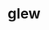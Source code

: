 ---
title: "glew"
layout: cache
categories: [package, develop]
meta: {"compilers": ["gcc@11.1.0", "gcc@11.4.0", "msvc@19.39.33523"], "num_specs": 86, "num_specs_by_stack": {"data-vis-sdk": 20, "e4s": 36, "e4s-rocm-external": 10, "hep": 18, "root": 86, "windows-vis": 2}, "oss": ["ubuntu20.04", "ubuntu22.04", "windows10.0.20348"], "platforms": ["linux", "windows"], "stacks": ["data-vis-sdk", "e4s", "e4s-rocm-external", "hep", "root", "windows-vis"], "targets": ["x86_64", "x86_64_v3"], "versions": ["2.2.0"]}
spec_details: [{"compiler": "gcc@11.4.0", "hash": "2c5qsxwkbbzxqmejibupcbvgrr6ymhfz", "os": "ubuntu22.04", "platform": "linux", "size": "-", "stacks": ["e4s-rocm-external", "root"], "target": "x86_64_v3", "variants": ["build_system=cmake", "build_type=Release", "generator=make", "~ipo", "patches:=7992e52"], "versions": ["2.2.0"]}, {"compiler": "gcc@11.1.0", "hash": "2gwo6nm2fstqsnchtoojctmzqa4cw5fz", "os": "ubuntu20.04", "platform": "linux", "size": "-", "stacks": ["data-vis-sdk", "root"], "target": "x86_64_v3", "variants": ["build_system=cmake", "build_type=Release", "generator=make", "~ipo", "patches:=7992e52"], "versions": ["2.2.0"]}, {"compiler": "gcc@11.4.0", "hash": "2ja5lp3xo6qdl7ortgtzsumwmschp7xt", "os": "ubuntu22.04", "platform": "linux", "size": "-", "stacks": ["e4s", "root"], "target": "x86_64_v3", "variants": ["build_system=cmake", "build_type=Release", "generator=make", "~ipo", "patches:=7992e52"], "versions": ["2.2.0"]}, {"compiler": "gcc@11.4.0", "hash": "2ljiotjeyp5n5yedkwd4yqjkjtihozgg", "os": "ubuntu22.04", "platform": "linux", "size": "-", "stacks": ["hep", "root"], "target": "x86_64_v3", "variants": ["build_system=cmake", "build_type=Release", "generator=make", "~ipo", "patches:=7992e52"], "versions": ["2.2.0"]}, {"compiler": "msvc@19.39.33523", "hash": "2vaftfy2dvybce676szluinm6u6all7e", "os": "windows10.0.20348", "platform": "windows", "size": "-", "stacks": ["root", "windows-vis"], "target": "x86_64", "variants": ["build_system=cmake", "build_type=Release", "generator=ninja", "~ipo", "patches:=a7f1dc1"], "versions": ["2.2.0"]}, {"compiler": "gcc@11.4.0", "hash": "3pgumnghozqrmrtrmchxeu3dvv3k5x5b", "os": "ubuntu22.04", "platform": "linux", "size": "-", "stacks": ["e4s-rocm-external", "root"], "target": "x86_64_v3", "variants": ["build_system=cmake", "build_type=Release", "generator=make", "~ipo", "patches:=7992e52"], "versions": ["2.2.0"]}, {"compiler": "gcc@11.1.0", "hash": "3tsqpamduug766nn2ki63y4fkddn7o6l", "os": "ubuntu20.04", "platform": "linux", "size": "-", "stacks": ["data-vis-sdk", "root"], "target": "x86_64_v3", "variants": ["build_system=cmake", "build_type=Release", "generator=make", "~ipo", "patches:=7992e52"], "versions": ["2.2.0"]}, {"compiler": "gcc@11.4.0", "hash": "5v5ndabmx7l6sf5j6eavuoiq54ko5mes", "os": "ubuntu22.04", "platform": "linux", "size": "-", "stacks": ["e4s", "root"], "target": "x86_64_v3", "variants": ["build_system=cmake", "build_type=Release", "generator=make", "~ipo", "patches:=7992e52"], "versions": ["2.2.0"]}, {"compiler": "gcc@11.1.0", "hash": "5yn3ojjpmcxux2jjsvpswni2mrym2wu3", "os": "ubuntu20.04", "platform": "linux", "size": "-", "stacks": ["data-vis-sdk", "root"], "target": "x86_64_v3", "variants": ["build_system=cmake", "build_type=Release", "generator=make", "~ipo", "patches:=7992e52"], "versions": ["2.2.0"]}, {"compiler": "gcc@11.4.0", "hash": "5zl6ivwtt67t2kvyfvs3ilhdge3gefeq", "os": "ubuntu22.04", "platform": "linux", "size": "-", "stacks": ["e4s-rocm-external", "root"], "target": "x86_64_v3", "variants": ["build_system=cmake", "build_type=Release", "generator=make", "~ipo", "patches:=7992e52"], "versions": ["2.2.0"]}, {"compiler": "gcc@11.4.0", "hash": "646lptiefmx2fwgm36dipppvfxquyzss", "os": "ubuntu22.04", "platform": "linux", "size": "-", "stacks": ["hep", "root"], "target": "x86_64_v3", "variants": ["build_system=cmake", "build_type=Release", "generator=make", "~ipo", "patches:=7992e52"], "versions": ["2.2.0"]}, {"compiler": "gcc@11.4.0", "hash": "6x5qd3v5clfx3lrgl25kswj6z5h2xftc", "os": "ubuntu22.04", "platform": "linux", "size": "-", "stacks": ["e4s-rocm-external", "root"], "target": "x86_64_v3", "variants": ["build_system=cmake", "build_type=Release", "generator=make", "~ipo", "patches:=7992e52"], "versions": ["2.2.0"]}, {"compiler": "gcc@11.4.0", "hash": "723b4p3vebfsc5hpmjz4vdtn3ytx6j6e", "os": "ubuntu22.04", "platform": "linux", "size": "-", "stacks": ["e4s-rocm-external", "root"], "target": "x86_64_v3", "variants": ["build_system=cmake", "build_type=Release", "generator=make", "~ipo", "patches:=7992e52"], "versions": ["2.2.0"]}, {"compiler": "gcc@11.1.0", "hash": "74hkqclcfd3cf5vj7yh4kzpsaoug3prd", "os": "ubuntu20.04", "platform": "linux", "size": "-", "stacks": ["data-vis-sdk", "root"], "target": "x86_64_v3", "variants": ["build_system=cmake", "build_type=Release", "generator=make", "~ipo", "patches:=7992e52"], "versions": ["2.2.0"]}, {"compiler": "gcc@11.4.0", "hash": "7lyjj524jm5zrwlecjm47rpqfgk3l7tg", "os": "ubuntu22.04", "platform": "linux", "size": "-", "stacks": ["e4s", "root"], "target": "x86_64_v3", "variants": ["build_system=cmake", "build_type=Release", "generator=make", "~ipo", "patches:=7992e52"], "versions": ["2.2.0"]}, {"compiler": "gcc@11.4.0", "hash": "7nfjdwgbesp5e4sxpjpbxlmd4ibuq7hc", "os": "ubuntu22.04", "platform": "linux", "size": "-", "stacks": ["e4s-rocm-external", "root"], "target": "x86_64_v3", "variants": ["build_system=cmake", "build_type=Release", "generator=make", "~ipo", "patches:=7992e52"], "versions": ["2.2.0"]}, {"compiler": "gcc@11.4.0", "hash": "7vku4wvvvw5wijyeyoq5tcszv327me52", "os": "ubuntu22.04", "platform": "linux", "size": "-", "stacks": ["hep", "root"], "target": "x86_64_v3", "variants": ["build_system=cmake", "build_type=Release", "generator=make", "~ipo", "patches:=7992e52"], "versions": ["2.2.0"]}, {"compiler": "gcc@11.1.0", "hash": "a66lru3bflbebf6w6yrgxqov4wonnflt", "os": "ubuntu20.04", "platform": "linux", "size": "-", "stacks": ["data-vis-sdk", "root"], "target": "x86_64_v3", "variants": ["build_system=cmake", "build_type=Release", "generator=make", "~ipo", "patches:=7992e52"], "versions": ["2.2.0"]}, {"compiler": "gcc@11.4.0", "hash": "ak7myaaik67ycdcswgq4gq4btzox2xba", "os": "ubuntu22.04", "platform": "linux", "size": "-", "stacks": ["e4s", "root"], "target": "x86_64_v3", "variants": ["build_system=cmake", "build_type=Release", "generator=make", "~ipo", "patches:=7992e52"], "versions": ["2.2.0"]}, {"compiler": "gcc@11.4.0", "hash": "bekbrldpxpjh3wrtg4ydfon3qvck3zj4", "os": "ubuntu22.04", "platform": "linux", "size": "-", "stacks": ["e4s", "root"], "target": "x86_64_v3", "variants": ["build_system=cmake", "build_type=Release", "generator=make", "~ipo", "patches:=7992e52"], "versions": ["2.2.0"]}, {"compiler": "gcc@11.4.0", "hash": "cqq7obr6tkuiy4qssi4uedigtn6czqkl", "os": "ubuntu22.04", "platform": "linux", "size": "-", "stacks": ["e4s", "root"], "target": "x86_64_v3", "variants": ["build_system=cmake", "build_type=Release", "generator=make", "~ipo", "patches:=7992e52"], "versions": ["2.2.0"]}, {"compiler": "gcc@11.4.0", "hash": "cz4nx7f7ai7isqp5cxfgmhf3uatmuuqy", "os": "ubuntu22.04", "platform": "linux", "size": "-", "stacks": ["e4s", "root"], "target": "x86_64_v3", "variants": ["build_system=cmake", "build_type=Release", "generator=make", "~ipo", "patches:=7992e52"], "versions": ["2.2.0"]}, {"compiler": "gcc@11.4.0", "hash": "d2endo4tmxdjiwhvlibtmidy2cqx34zc", "os": "ubuntu22.04", "platform": "linux", "size": "-", "stacks": ["hep", "root"], "target": "x86_64_v3", "variants": ["build_system=cmake", "build_type=Release", "generator=make", "~ipo", "patches:=7992e52"], "versions": ["2.2.0"]}, {"compiler": "gcc@11.4.0", "hash": "dfpz5pue2soya7kkh2jhasberkid47wm", "os": "ubuntu22.04", "platform": "linux", "size": "-", "stacks": ["hep", "root"], "target": "x86_64_v3", "variants": ["build_system=cmake", "build_type=Release", "generator=make", "~ipo", "patches:=7992e52"], "versions": ["2.2.0"]}, {"compiler": "gcc@11.4.0", "hash": "eqgzkbfh44ctnydjjki77ifawjvcy3lh", "os": "ubuntu22.04", "platform": "linux", "size": "-", "stacks": ["hep", "root"], "target": "x86_64_v3", "variants": ["build_system=cmake", "build_type=Release", "generator=make", "~ipo", "patches:=7992e52"], "versions": ["2.2.0"]}, {"compiler": "gcc@11.1.0", "hash": "f3vaxpmk7jc2rqkaljy6rzf5oedn6ryq", "os": "ubuntu20.04", "platform": "linux", "size": "-", "stacks": ["data-vis-sdk", "root"], "target": "x86_64_v3", "variants": ["build_system=cmake", "build_type=Release", "generator=make", "~ipo", "patches:=7992e52"], "versions": ["2.2.0"]}, {"compiler": "gcc@11.4.0", "hash": "ffbzn6u4q7yocqpy5wx5jfi5u54zrp6u", "os": "ubuntu22.04", "platform": "linux", "size": "-", "stacks": ["e4s", "root"], "target": "x86_64_v3", "variants": ["build_system=cmake", "build_type=Release", "generator=make", "~ipo", "patches:=7992e52"], "versions": ["2.2.0"]}, {"compiler": "gcc@11.4.0", "hash": "fizyikcdto2kcmxqkupee2hfg7fubdru", "os": "ubuntu22.04", "platform": "linux", "size": "-", "stacks": ["hep", "root"], "target": "x86_64_v3", "variants": ["build_system=cmake", "build_type=Release", "generator=make", "~ipo", "patches:=7992e52"], "versions": ["2.2.0"]}, {"compiler": "gcc@11.1.0", "hash": "frgnd3obvhmex3aojxnzju7wvpgfbs4x", "os": "ubuntu20.04", "platform": "linux", "size": "-", "stacks": ["data-vis-sdk", "root"], "target": "x86_64_v3", "variants": ["build_system=cmake", "build_type=Release", "generator=make", "~ipo", "patches:=7992e52"], "versions": ["2.2.0"]}, {"compiler": "msvc@19.39.33523", "hash": "g5qc25ez7efvfejj3rdbtinqohuysmc6", "os": "windows10.0.20348", "platform": "windows", "size": "-", "stacks": ["root", "windows-vis"], "target": "x86_64", "variants": ["build_system=cmake", "build_type=Release", "generator=ninja", "~ipo", "patches:=a7f1dc1"], "versions": ["2.2.0"]}, {"compiler": "gcc@11.1.0", "hash": "g6xkpywh2zdbys7ofjbbrt4m6v4zzucc", "os": "ubuntu20.04", "platform": "linux", "size": "-", "stacks": ["data-vis-sdk", "root"], "target": "x86_64_v3", "variants": ["build_system=cmake", "build_type=Release", "generator=make", "~ipo", "patches:=7992e52"], "versions": ["2.2.0"]}, {"compiler": "gcc@11.4.0", "hash": "gc5sorghtx44svrzlqhygn6ito2rab4e", "os": "ubuntu22.04", "platform": "linux", "size": "-", "stacks": ["hep", "root"], "target": "x86_64_v3", "variants": ["build_system=cmake", "build_type=Release", "generator=make", "~ipo", "patches:=7992e52"], "versions": ["2.2.0"]}, {"compiler": "gcc@11.4.0", "hash": "gcycbwyf3fzeuwqkpu6v76c6m6xftxwe", "os": "ubuntu22.04", "platform": "linux", "size": "-", "stacks": ["e4s", "root"], "target": "x86_64_v3", "variants": ["build_system=cmake", "build_type=Release", "generator=make", "~ipo", "patches:=7992e52"], "versions": ["2.2.0"]}, {"compiler": "gcc@11.4.0", "hash": "giqya7lzrqpsvez62uymj4clegtl6ix7", "os": "ubuntu22.04", "platform": "linux", "size": "-", "stacks": ["e4s", "root"], "target": "x86_64_v3", "variants": ["build_system=cmake", "build_type=Release", "generator=make", "~ipo", "patches:=7992e52"], "versions": ["2.2.0"]}, {"compiler": "gcc@11.4.0", "hash": "gtbrtihxowyxamikwmo66fsi5zlvc5u5", "os": "ubuntu22.04", "platform": "linux", "size": "-", "stacks": ["e4s", "root"], "target": "x86_64_v3", "variants": ["build_system=cmake", "build_type=Release", "generator=make", "~ipo", "patches:=7992e52"], "versions": ["2.2.0"]}, {"compiler": "gcc@11.4.0", "hash": "gyls6hjesfv24uqgxzn24p6fa5cmwedl", "os": "ubuntu22.04", "platform": "linux", "size": "-", "stacks": ["e4s", "root"], "target": "x86_64_v3", "variants": ["build_system=cmake", "build_type=Release", "generator=make", "~ipo", "patches:=7992e52"], "versions": ["2.2.0"]}, {"compiler": "gcc@11.4.0", "hash": "h4san7vfhtnemqaa5nkirk2gykalnmlm", "os": "ubuntu22.04", "platform": "linux", "size": "-", "stacks": ["e4s-rocm-external", "root"], "target": "x86_64_v3", "variants": ["build_system=cmake", "build_type=Release", "generator=make", "~ipo", "patches:=7992e52"], "versions": ["2.2.0"]}, {"compiler": "gcc@11.4.0", "hash": "hcuthamg6hto7jctqvrcwstxvjtguiqr", "os": "ubuntu22.04", "platform": "linux", "size": "-", "stacks": ["e4s-rocm-external", "root"], "target": "x86_64_v3", "variants": ["build_system=cmake", "build_type=Release", "generator=make", "~ipo", "patches:=7992e52"], "versions": ["2.2.0"]}, {"compiler": "gcc@11.1.0", "hash": "htoh2sa2ro3odn7kdm56jwzre4f7pgse", "os": "ubuntu20.04", "platform": "linux", "size": "-", "stacks": ["data-vis-sdk", "root"], "target": "x86_64_v3", "variants": ["build_system=cmake", "build_type=Release", "generator=make", "~ipo", "patches:=7992e52"], "versions": ["2.2.0"]}, {"compiler": "gcc@11.4.0", "hash": "icfnve2zkymxkornrba6ug5ac2a5b7rn", "os": "ubuntu22.04", "platform": "linux", "size": "-", "stacks": ["e4s", "root"], "target": "x86_64_v3", "variants": ["build_system=cmake", "build_type=Release", "generator=make", "~ipo", "patches:=7992e52"], "versions": ["2.2.0"]}, {"compiler": "gcc@11.1.0", "hash": "ii62gpxagjtiu22ypbpcb6cql4y55ftk", "os": "ubuntu20.04", "platform": "linux", "size": "-", "stacks": ["data-vis-sdk", "root"], "target": "x86_64_v3", "variants": ["build_system=cmake", "build_type=Release", "generator=make", "~ipo", "patches:=7992e52"], "versions": ["2.2.0"]}, {"compiler": "gcc@11.4.0", "hash": "iicexjeikec726o7colnjbo3f5wvf6mx", "os": "ubuntu22.04", "platform": "linux", "size": "-", "stacks": ["e4s", "root"], "target": "x86_64_v3", "variants": ["build_system=cmake", "build_type=Release", "generator=make", "~ipo", "patches:=7992e52"], "versions": ["2.2.0"]}, {"compiler": "gcc@11.1.0", "hash": "jpygelaligrftgokmvcjl5xsbep7btb4", "os": "ubuntu20.04", "platform": "linux", "size": "-", "stacks": ["data-vis-sdk", "root"], "target": "x86_64_v3", "variants": ["build_system=cmake", "build_type=Release", "generator=make", "~ipo", "patches:=7992e52"], "versions": ["2.2.0"]}, {"compiler": "gcc@11.4.0", "hash": "jtgq6j3pjzn4tczx542jyans77r7sjvw", "os": "ubuntu22.04", "platform": "linux", "size": "-", "stacks": ["e4s", "root"], "target": "x86_64_v3", "variants": ["build_system=cmake", "build_type=Release", "generator=make", "~ipo", "patches:=7992e52"], "versions": ["2.2.0"]}, {"compiler": "gcc@11.4.0", "hash": "jthw7n2orfrr7fo477znsioottwkb7il", "os": "ubuntu22.04", "platform": "linux", "size": "-", "stacks": ["e4s-rocm-external", "root"], "target": "x86_64_v3", "variants": ["build_system=cmake", "build_type=Release", "generator=make", "~ipo", "patches:=7992e52"], "versions": ["2.2.0"]}, {"compiler": "gcc@11.4.0", "hash": "jvd2jfsnm4l4lx5fwthhhr53ecunoooq", "os": "ubuntu22.04", "platform": "linux", "size": "-", "stacks": ["e4s", "root"], "target": "x86_64_v3", "variants": ["build_system=cmake", "build_type=Release", "generator=make", "~ipo", "patches:=7992e52"], "versions": ["2.2.0"]}, {"compiler": "gcc@11.1.0", "hash": "jyaisdwljafeatzahgkdlseh6z74pl2q", "os": "ubuntu20.04", "platform": "linux", "size": "-", "stacks": ["data-vis-sdk", "root"], "target": "x86_64_v3", "variants": ["build_system=cmake", "build_type=Release", "generator=make", "~ipo", "patches:=7992e52"], "versions": ["2.2.0"]}, {"compiler": "gcc@11.4.0", "hash": "k4f662hkclrpjknrbql7x7usfrprbupv", "os": "ubuntu22.04", "platform": "linux", "size": "-", "stacks": ["hep", "root"], "target": "x86_64_v3", "variants": ["build_system=cmake", "build_type=Release", "generator=make", "~ipo", "patches:=7992e52"], "versions": ["2.2.0"]}, {"compiler": "gcc@11.4.0", "hash": "k7rxtfvotrmgifv33l7kwn6me2yq3hyc", "os": "ubuntu22.04", "platform": "linux", "size": "-", "stacks": ["e4s", "root"], "target": "x86_64_v3", "variants": ["build_system=cmake", "build_type=Release", "generator=make", "~ipo", "patches:=7992e52"], "versions": ["2.2.0"]}, {"compiler": "gcc@11.4.0", "hash": "kaehxbxdd2rkbaulqatwysfaqpttcoq5", "os": "ubuntu22.04", "platform": "linux", "size": "-", "stacks": ["e4s", "root"], "target": "x86_64_v3", "variants": ["build_system=cmake", "build_type=Release", "generator=make", "~ipo", "patches:=7992e52"], "versions": ["2.2.0"]}, {"compiler": "gcc@11.1.0", "hash": "kst5qn43wsaebnp7weyajzyecpn5xkzh", "os": "ubuntu20.04", "platform": "linux", "size": "-", "stacks": ["data-vis-sdk", "root"], "target": "x86_64_v3", "variants": ["build_system=cmake", "build_type=Release", "generator=make", "~ipo", "patches:=7992e52"], "versions": ["2.2.0"]}, {"compiler": "gcc@11.4.0", "hash": "l3s7ytebrj7o5tlgvhtzrnyrvgc3miu7", "os": "ubuntu22.04", "platform": "linux", "size": "-", "stacks": ["hep", "root"], "target": "x86_64_v3", "variants": ["build_system=cmake", "build_type=Release", "generator=make", "~ipo", "patches:=7992e52"], "versions": ["2.2.0"]}, {"compiler": "gcc@11.4.0", "hash": "lmxq7d5b2okr7po7lxeczi2finfei7oz", "os": "ubuntu22.04", "platform": "linux", "size": "-", "stacks": ["e4s", "root"], "target": "x86_64_v3", "variants": ["build_system=cmake", "build_type=Release", "generator=make", "~ipo", "patches:=7992e52"], "versions": ["2.2.0"]}, {"compiler": "gcc@11.4.0", "hash": "m44qajlevse4jrk3nqqhy4ylwzlqdvoq", "os": "ubuntu22.04", "platform": "linux", "size": "-", "stacks": ["hep", "root"], "target": "x86_64_v3", "variants": ["build_system=cmake", "build_type=Release", "generator=make", "~ipo", "patches:=7992e52"], "versions": ["2.2.0"]}, {"compiler": "gcc@11.4.0", "hash": "mcigwfudm2updjff56k3l4bdrin32kaz", "os": "ubuntu22.04", "platform": "linux", "size": "-", "stacks": ["hep", "root"], "target": "x86_64_v3", "variants": ["build_system=cmake", "build_type=Release", "generator=make", "~ipo", "patches:=7992e52"], "versions": ["2.2.0"]}, {"compiler": "gcc@11.4.0", "hash": "mzs2b343mdwciedabv4yycgndvxmpdzd", "os": "ubuntu22.04", "platform": "linux", "size": "-", "stacks": ["e4s", "root"], "target": "x86_64_v3", "variants": ["build_system=cmake", "build_type=Release", "generator=make", "~ipo", "patches:=7992e52"], "versions": ["2.2.0"]}, {"compiler": "gcc@11.4.0", "hash": "nspmpcpv25zzfvjghsgdpp2zfb6feg7x", "os": "ubuntu22.04", "platform": "linux", "size": "-", "stacks": ["hep", "root"], "target": "x86_64_v3", "variants": ["build_system=cmake", "build_type=Release", "generator=make", "~ipo", "patches:=7992e52"], "versions": ["2.2.0"]}, {"compiler": "gcc@11.4.0", "hash": "o42w3r5de3rvqe6s6oy66q227twkrgb4", "os": "ubuntu22.04", "platform": "linux", "size": "-", "stacks": ["hep", "root"], "target": "x86_64_v3", "variants": ["build_system=cmake", "build_type=Release", "generator=make", "~ipo", "patches:=7992e52"], "versions": ["2.2.0"]}, {"compiler": "gcc@11.4.0", "hash": "ol4umlv32v3cz5fmj6tfnru7d4v3gynd", "os": "ubuntu22.04", "platform": "linux", "size": "-", "stacks": ["hep", "root"], "target": "x86_64_v3", "variants": ["build_system=cmake", "build_type=Release", "generator=make", "~ipo", "patches:=7992e52"], "versions": ["2.2.0"]}, {"compiler": "gcc@11.1.0", "hash": "oo3mgc6ez3bhviejn3s6a6y2dwwpv3og", "os": "ubuntu20.04", "platform": "linux", "size": "-", "stacks": ["data-vis-sdk", "root"], "target": "x86_64_v3", "variants": ["build_system=cmake", "build_type=Release", "generator=make", "~ipo", "patches:=7992e52"], "versions": ["2.2.0"]}, {"compiler": "gcc@11.4.0", "hash": "p2urefmuhtpxhul5jh5dhuoqovqlujkj", "os": "ubuntu22.04", "platform": "linux", "size": "-", "stacks": ["e4s", "root"], "target": "x86_64_v3", "variants": ["build_system=cmake", "build_type=Release", "generator=make", "~ipo", "patches:=7992e52"], "versions": ["2.2.0"]}, {"compiler": "gcc@11.1.0", "hash": "phpdlziltcmbylvolvvr3ztjubowxv27", "os": "ubuntu20.04", "platform": "linux", "size": "-", "stacks": ["data-vis-sdk", "root"], "target": "x86_64_v3", "variants": ["build_system=cmake", "build_type=Release", "generator=make", "~ipo", "patches:=7992e52"], "versions": ["2.2.0"]}, {"compiler": "gcc@11.4.0", "hash": "pqzy7ioz563mckciaijmu7f5yqvpleg5", "os": "ubuntu22.04", "platform": "linux", "size": "-", "stacks": ["e4s", "root"], "target": "x86_64_v3", "variants": ["build_system=cmake", "build_type=Release", "generator=make", "~ipo", "patches:=7992e52"], "versions": ["2.2.0"]}, {"compiler": "gcc@11.4.0", "hash": "pxn43kf3siigymnkygjxqhtnpyeaxpm6", "os": "ubuntu22.04", "platform": "linux", "size": "-", "stacks": ["e4s", "root"], "target": "x86_64_v3", "variants": ["build_system=cmake", "build_type=Release", "generator=make", "~ipo", "patches:=7992e52"], "versions": ["2.2.0"]}, {"compiler": "gcc@11.4.0", "hash": "qhwknmtpcyj4vgtop6ygaleigheyrzk3", "os": "ubuntu22.04", "platform": "linux", "size": "-", "stacks": ["e4s", "root"], "target": "x86_64_v3", "variants": ["build_system=cmake", "build_type=Release", "generator=make", "~ipo", "patches:=7992e52"], "versions": ["2.2.0"]}, {"compiler": "gcc@11.4.0", "hash": "qodemsbp7zqg6yo4fn5hpnl6uuy3gug6", "os": "ubuntu22.04", "platform": "linux", "size": "-", "stacks": ["e4s", "root"], "target": "x86_64_v3", "variants": ["build_system=cmake", "build_type=Release", "generator=make", "~ipo", "patches:=7992e52"], "versions": ["2.2.0"]}, {"compiler": "gcc@11.4.0", "hash": "qprbih4ez7rmjqskutqkauxqobqq2zne", "os": "ubuntu22.04", "platform": "linux", "size": "-", "stacks": ["e4s", "root"], "target": "x86_64_v3", "variants": ["build_system=cmake", "build_type=Release", "generator=make", "~ipo", "patches:=7992e52"], "versions": ["2.2.0"]}, {"compiler": "gcc@11.4.0", "hash": "r4osbmmhrqayevhrn57tulysmyrynigq", "os": "ubuntu22.04", "platform": "linux", "size": "-", "stacks": ["e4s", "root"], "target": "x86_64_v3", "variants": ["build_system=cmake", "build_type=Release", "generator=make", "~ipo", "patches:=7992e52"], "versions": ["2.2.0"]}, {"compiler": "gcc@11.4.0", "hash": "rghzfm3jtljg4im7ircrlsatq2tasmi3", "os": "ubuntu22.04", "platform": "linux", "size": "-", "stacks": ["e4s-rocm-external", "root"], "target": "x86_64_v3", "variants": ["build_system=cmake", "build_type=Release", "generator=make", "~ipo", "patches:=7992e52"], "versions": ["2.2.0"]}, {"compiler": "gcc@11.4.0", "hash": "rmfrmc6fdopjqcybayhor3t7dsrpp4zf", "os": "ubuntu22.04", "platform": "linux", "size": "-", "stacks": ["e4s", "root"], "target": "x86_64_v3", "variants": ["build_system=cmake", "build_type=Release", "generator=make", "~ipo", "patches:=7992e52"], "versions": ["2.2.0"]}, {"compiler": "gcc@11.4.0", "hash": "rsp52wbq6fawcstni4rednbyvdwaf57q", "os": "ubuntu22.04", "platform": "linux", "size": "-", "stacks": ["e4s", "root"], "target": "x86_64_v3", "variants": ["build_system=cmake", "build_type=Release", "generator=make", "~ipo", "patches:=7992e52"], "versions": ["2.2.0"]}, {"compiler": "gcc@11.1.0", "hash": "sjjh6gg4i6m4ulajznrl2647l53s4ymd", "os": "ubuntu20.04", "platform": "linux", "size": "-", "stacks": ["data-vis-sdk", "root"], "target": "x86_64_v3", "variants": ["build_system=cmake", "build_type=Release", "generator=make", "~ipo", "patches:=7992e52"], "versions": ["2.2.0"]}, {"compiler": "gcc@11.4.0", "hash": "ssno67nwcef6e5oa6bhj6jpkrdhrqqaz", "os": "ubuntu22.04", "platform": "linux", "size": "-", "stacks": ["e4s", "root"], "target": "x86_64_v3", "variants": ["build_system=cmake", "build_type=Release", "generator=make", "~ipo", "patches:=7992e52"], "versions": ["2.2.0"]}, {"compiler": "gcc@11.4.0", "hash": "swqulvc6ow2gdeo7lbu2lwbow7nnp6jw", "os": "ubuntu22.04", "platform": "linux", "size": "-", "stacks": ["e4s", "root"], "target": "x86_64_v3", "variants": ["build_system=cmake", "build_type=Release", "generator=make", "~ipo", "patches:=7992e52"], "versions": ["2.2.0"]}, {"compiler": "gcc@11.4.0", "hash": "t2ewti7itotir7j3gwdqkd4dbahmpct3", "os": "ubuntu22.04", "platform": "linux", "size": "-", "stacks": ["e4s", "root"], "target": "x86_64_v3", "variants": ["build_system=cmake", "build_type=Release", "generator=make", "~ipo", "patches:=7992e52"], "versions": ["2.2.0"]}, {"compiler": "gcc@11.1.0", "hash": "u3vzbd6mmodo2nlvuqofoph2z5fb3ivw", "os": "ubuntu20.04", "platform": "linux", "size": "-", "stacks": ["data-vis-sdk", "root"], "target": "x86_64_v3", "variants": ["build_system=cmake", "build_type=Release", "generator=make", "~ipo", "patches:=7992e52"], "versions": ["2.2.0"]}, {"compiler": "gcc@11.1.0", "hash": "uhfmzarn6ehbplesowab2kyxvarubtfe", "os": "ubuntu20.04", "platform": "linux", "size": "-", "stacks": ["data-vis-sdk", "root"], "target": "x86_64_v3", "variants": ["build_system=cmake", "build_type=Release", "generator=make", "~ipo", "patches:=7992e52"], "versions": ["2.2.0"]}, {"compiler": "gcc@11.4.0", "hash": "us4fujph73arhuiy5n3lgqcmnhi57m2g", "os": "ubuntu22.04", "platform": "linux", "size": "-", "stacks": ["hep", "root"], "target": "x86_64_v3", "variants": ["build_system=cmake", "build_type=Release", "generator=make", "~ipo", "patches:=7992e52"], "versions": ["2.2.0"]}, {"compiler": "gcc@11.4.0", "hash": "vlxoqgbp52eu5bmpl5wmpkc5wixi5h3o", "os": "ubuntu22.04", "platform": "linux", "size": "-", "stacks": ["hep", "root"], "target": "x86_64_v3", "variants": ["build_system=cmake", "build_type=Release", "generator=make", "~ipo", "patches:=7992e52"], "versions": ["2.2.0"]}, {"compiler": "gcc@11.4.0", "hash": "vvwhhubmnfxnatzvfrjmrilz3axamqbs", "os": "ubuntu22.04", "platform": "linux", "size": "-", "stacks": ["e4s", "root"], "target": "x86_64_v3", "variants": ["build_system=cmake", "build_type=Release", "generator=make", "~ipo", "patches:=7992e52"], "versions": ["2.2.0"]}, {"compiler": "gcc@11.4.0", "hash": "x5i33qeexwcvflqfk5x4o33u5hsu5x5t", "os": "ubuntu22.04", "platform": "linux", "size": "-", "stacks": ["hep", "root"], "target": "x86_64_v3", "variants": ["build_system=cmake", "build_type=Release", "generator=make", "~ipo", "patches:=7992e52"], "versions": ["2.2.0"]}, {"compiler": "gcc@11.1.0", "hash": "xdbwr3y2qoiyozixkovfrjllwmfhor6j", "os": "ubuntu20.04", "platform": "linux", "size": "-", "stacks": ["data-vis-sdk", "root"], "target": "x86_64_v3", "variants": ["build_system=cmake", "build_type=Release", "generator=make", "~ipo", "patches:=7992e52"], "versions": ["2.2.0"]}, {"compiler": "gcc@11.4.0", "hash": "xhljmotgx6wmsb762nmkr4qicbr6oq44", "os": "ubuntu22.04", "platform": "linux", "size": "-", "stacks": ["e4s", "root"], "target": "x86_64_v3", "variants": ["build_system=cmake", "build_type=Release", "generator=make", "~ipo", "patches:=7992e52"], "versions": ["2.2.0"]}, {"compiler": "gcc@11.4.0", "hash": "xr5vfdpj4c2mnx2xj5gfamhuloba25i6", "os": "ubuntu22.04", "platform": "linux", "size": "-", "stacks": ["e4s", "root"], "target": "x86_64_v3", "variants": ["build_system=cmake", "build_type=Release", "generator=make", "~ipo", "patches:=7992e52"], "versions": ["2.2.0"]}, {"compiler": "gcc@11.4.0", "hash": "xzhqfadnnzzf7572gotbhk4sflmerwmt", "os": "ubuntu22.04", "platform": "linux", "size": "-", "stacks": ["e4s", "root"], "target": "x86_64_v3", "variants": ["build_system=cmake", "build_type=Release", "generator=make", "~ipo", "patches:=7992e52"], "versions": ["2.2.0"]}, {"compiler": "gcc@11.1.0", "hash": "zp4bthatvqlvgssesqpo4yjmsghaqdbi", "os": "ubuntu20.04", "platform": "linux", "size": "-", "stacks": ["data-vis-sdk", "root"], "target": "x86_64_v3", "variants": ["build_system=cmake", "build_type=Release", "generator=make", "~ipo", "patches:=7992e52"], "versions": ["2.2.0"]}]
---